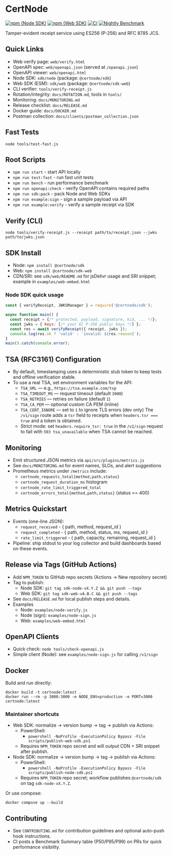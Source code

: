# CertNode

[![npm (Node SDK)](https://img.shields.io/npm/v/%40certnode%2Fsdk?label=%40certnode%2Fsdk)](https://www.npmjs.com/package/@certnode/sdk)
[![npm (Web SDK)](https://img.shields.io/npm/v/%40certnode%2Fsdk-web?label=%40certnode%2Fsdk-web)](https://www.npmjs.com/package/@certnode/sdk-web)
[![CI](https://github.com/srbryant86/certnode/actions/workflows/ci.yml/badge.svg)](https://github.com/srbryant86/certnode/actions/workflows/ci.yml)
[![Nightly Benchmark](https://github.com/srbryant86/certnode/actions/workflows/nightly-benchmark.yml/badge.svg)](https://github.com/srbryant86/certnode/actions/workflows/nightly-benchmark.yml)

Tamper-evident receipt service using ES256 (P-256) and RFC 8785 JCS.

## Quick Links
- Web verify page: `web/verify.html`
- OpenAPI spec: `web/openapi.json` (served at `/openapi.json`)
- OpenAPI viewer: `web/openapi.html`
- Node SDK: `sdk/node` (package: `@certnode/sdk`)
- Web SDK (ESM): `sdk/web` (package: `@certnode/sdk-web`)
- CLI verifier: `tools/verify-receipt.js`
- Rotation/integrity: `docs/ROTATION.md`, tools in `tools/`
- Monitoring: `docs/MONITORING.md`
- Release checklist: `docs/RELEASE.md`
- Docker guide: `docs/DOCKER.md`
 - Postman collection: `docs/clients/postman_collection.json`

## Fast Tests
```
node tools/test-fast.js
```

## Root Scripts
- `npm run start` - start API locally
- `npm run test:fast` - run fast unit tests
- `npm run bench` - run performance benchmark
- `npm run openapi:check` - verify OpenAPI contains required paths
- `npm run sdk:pack` - pack Node and Web SDKs
- `npm run example:sign` - sign a sample payload via API
- `npm run example:verify` - verify a sample receipt via SDK

## Verify (CLI)
```
node tools/verify-receipt.js --receipt path/to/receipt.json --jwks path/to/jwks.json
```

## SDK Install
- Node: `npm install @certnode/sdk`
- Web:  `npm install @certnode/sdk-web`
 - CDN/SRI: see `sdk/web/README.md` for jsDelivr usage and SRI snippet; example in `examples/web-embed.html`

### Node SDK quick usage
```js
const { verifyReceipt, JWKSManager } = require('@certnode/sdk');

async function main() {
  const receipt = {/* protected, payload, signature, kid, ... */};
  const jwks = { keys: [/* your EC P-256 public keys */] };
  const res = await verifyReceipt({ receipt, jwks });
  console.log(res.ok ? 'valid' : `invalid: ${res.reason}`);
}
main().catch(console.error);
```

## TSA (RFC3161) Configuration
- By default, timestamping uses a deterministic stub token to keep tests and offline verification stable.
- To use a real TSA, set environment variables for the API:
  - `TSA_URL` — e.g., `https://tsa.example.com/tsp`
  - `TSA_TIMEOUT_MS` — request timeout (default `3000`)
  - `TSA_RETRIES` — retries on failure (default `1`)
  - `TSA_CA_PEM` — optional custom CA PEM (inline)
  - `TSA_CERT_IGNORE` — set to `1` to ignore TLS errors (dev only)
  The `/v1/sign` route adds a `tsr` field to receipts when `headers.tsr === true` and a token is obtained.
  - Strict mode: set `headers.require_tsr: true` in the `/v1/sign` request to fail with `503 tsa_unavailable` when TSA cannot be reached.

## Monitoring
- Emit structured JSON metrics via `api/src/plugins/metrics.js`
- See `docs/MONITORING.md` for event names, SLOs, and alert suggestions
 - Prometheus metrics under `/metrics` include:
   - `certnode_requests_total{method,path,status}`
   - `certnode_request_duration_ms` histogram
   - `certnode_rate_limit_triggered_total`
   - `certnode_errors_total{method,path,status}` (status >= 400)

## Metrics Quickstart
- Events (one-line JSON):
  - `request_received` - { path, method, request_id }
  - `request_completed` - { path, method, status, ms, request_id }
  - `rate_limit_triggered` - { path, capacity, remaining, request_id }
- Pipeline: ship stdout to your log collector and build dashboards based on these events.

## Release via Tags (GitHub Actions)
- Add `NPM_TOKEN` to GitHub repo secrets (Actions → New repository secret)
- Tag to publish:
  - Node SDK: `git tag sdk-node-vX.Y.Z && git push --tags`
  - Web  SDK: `git tag sdk-web-vA.B.C && git push --tags`
- See `docs/RELEASE.md` for local publish steps and details.
- Examples
  - Node: `examples/node-verify.js`
  - Node (sign): `examples/node-sign.js`
  - Web:  `examples/web-embed.html`

## OpenAPI Clients
- Quick check: `node tools/check-openapi.js`
- Simple client (Node): see `examples/node-sign.js` for calling `/v1/sign`

## Docker
Build and run directly:
```
docker build -t certnode:latest .
docker run --rm -p 3000:3000 -e NODE_ENV=production -e PORT=3000 certnode:latest
```


### Maintainer shortcuts
- Web SDK: normalize → version bump → tag → publish via Actions:
  - PowerShell:
    - `powershell -NoProfile -ExecutionPolicy Bypass -File scripts/publish-web-sdk.ps1`
  - Requires `NPM_TOKEN` repo secret and will output CDN + SRI snippet after publish.
- Node SDK: normalize → version bump → tag → publish via Actions:
  - PowerShell:
    - `powershell -NoProfile -ExecutionPolicy Bypass -File scripts/publish-node-sdk.ps1`
  - Requires `NPM_TOKEN` repo secret; workflow publishes `@certnode/sdk` on tag `sdk-node-vX.Y.Z`.

Or use compose:
```
docker compose up --build
```

## Contributing
- See `CONTRIBUTING.md` for contribution guidelines and optional auto-push hook instructions.
 - CI posts a Benchmark Summary table (P50/P95/P99) on PRs for quick performance visibility.
